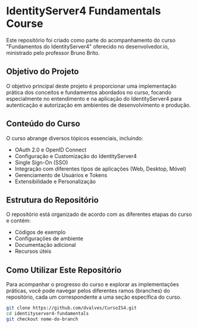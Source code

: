 # IdentityServer4 Fundamentals Course

Este repositório foi criado como parte do acompanhamento do curso "Fundamentos do IdentityServer4" oferecido no desenvolvedor.io, ministrado pelo professor Bruno Brito.

## Objetivo do Projeto

O objetivo principal deste projeto é proporcionar uma implementação prática dos conceitos e fundamentos abordados no curso, focando especialmente no entendimento e na aplicação do IdentityServer4 para autenticação e autorização em ambientes de desenvolvimento e produção.

## Conteúdo do Curso

O curso abrange diversos tópicos essenciais, incluindo:

- OAuth 2.0 e OpenID Connect
- Configuração e Customização do IdentityServer4
- Single Sign-On (SSO)
- Integração com diferentes tipos de aplicações (Web, Desktop, Móvel)
- Gerenciamento de Usuários e Tokens
- Extensibilidade e Personalização

## Estrutura do Repositório

O repositório está organizado de acordo com as diferentes etapas do curso e contém:

- Códigos de exemplo
- Configurações de ambiente
- Documentação adicional
- Recursos úteis

## Como Utilizar Este Repositório

Para acompanhar o progresso do curso e explorar as implementações práticas, você pode navegar pelos diferentes ramos (branches) do repositório, cada um correspondente a uma seção específica do curso.

```bash
git clone https://github.com/dvalves/CursoIS4.git
cd identityserver4-fundamentals
git checkout nome-do-branch
